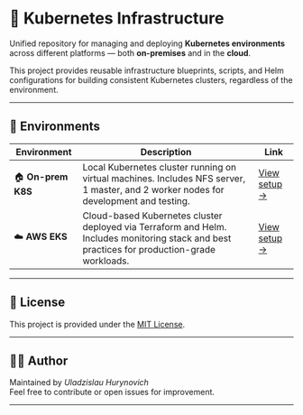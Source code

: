 # 🧩 Kubernetes Infrastructure

Unified repository for managing and deploying **Kubernetes environments** across different platforms — both **on-premises** and in the **cloud**.

This project provides reusable infrastructure blueprints, scripts, and Helm configurations for building consistent Kubernetes clusters, regardless of the environment.

---

## 🚀 Environments

| Environment | Description | Link |
|--------------|-------------|------|
| 🏠 **On-prem K8S** | Local Kubernetes cluster running on virtual machines. Includes NFS server, 1 master, and 2 worker nodes for development and testing. | [View setup →](./on_premise_k8s/README.md) |
| ☁️ **AWS EKS** | Cloud-based Kubernetes cluster deployed via Terraform and Helm. Includes monitoring stack and best practices for production-grade workloads. | [View setup →](./eks/README.md) |

---

## 📄 License
This project is provided under the [MIT License](LICENSE).

---

## 👨‍💻 Author
Maintained by *Uladzislau Hurynovich*  
Feel free to contribute or open issues for improvement.

---